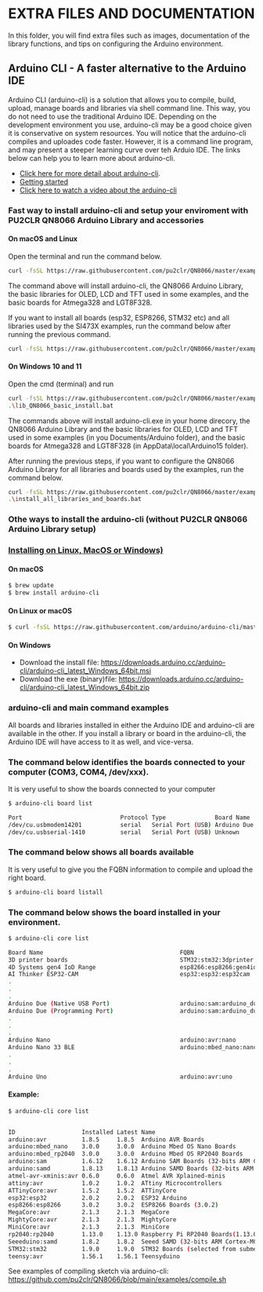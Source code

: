 # EXTRA FILES AND DOCUMENTATION

In this folder, you will find extra files such as images, documentation of the library functions, and tips on configuring the Arduino environment.


## Arduino CLI - A faster alternative to the Arduino IDE

Arduino CLI (arduino-cli) is a solution that allows you to compile, build, upload, manage boards and libraries via shell command line. This way, you do not need to use the traditional Arduino IDE. Depending on the development environment you use, arduino-cli may be a good choice given it is conservative on system resources. You will notice that the arduino-cli compiles and uploades code faster. However, it is a command line program, and may present a steeper learning curve over teh Arduio IDE. The links below can help you to learn more about arduino-cli.

* [Click here for more detail about arduino-cli](https://arduino.github.io/arduino-cli/0.21/).
* [Getting started](https://arduino.github.io/arduino-cli/0.21/getting-started/)
* [Click here to watch a video about the arduino-cli](https://youtu.be/J-qGn1eEidA)


### Fast way to install arduino-cli and setup your enviroment with PU2CLR QN8066 Arduino Library and accessories

#### On macOS and Linux

Open the terminal and run the command below.

```bash
curl -fsSL https://raw.githubusercontent.com/pu2clr/QN8066/master/examples/setup_libraries_boards.sh | sh
```

The command above will install arduino-cli, the QN8066 Arduino Library, the basic libraries for OLED, LCD and TFT used in some examples, and the basic boards for Atmega328 and LGT8F328.

If you want to install all boards (esp32, ESP8266, STM32 etc) and all libraries used by the SI473X examples, run the command below after running the previous command.

```bash
curl -fsSL https://raw.githubusercontent.com/pu2clr/QN8066/master/examples/setup_libraries_boards.sh| sh
```


#### On Windows 10 and 11

Open the cmd (terminal) and run

```bash
curl -fsSL https://raw.githubusercontent.com/pu2clr/QN8066/master/examples/setup_libraries_boards.bat --output lib_QN8066_basic_install.bat
.\lib_QN8066_basic_install.bat
```
The commands above will install arduino-cli.exe in your home direcory, the QN8066 Arduino Library and the basic libraries for OLED, LCD and TFT used in some examples (in you Documents/Arduino folder), and the basic boards for Atmega328 and LGT8F328 (in AppData\local\Arduino15 folder).

After running the previous steps, if you want to configure the QN8066 Arduino Library for all libraries and boards used by the examples, run the command below.

```bash
curl -fsSL https://raw.githubusercontent.com/pu2clr/QN8066/master/examples/setup_libraries_boards.bat --output install_all_libraries_and_boards.bat
.\install_all_libraries_and_boards.bat
```

### Othe ways to install the arduino-cli (without PU2CLR QN8066 Arduino Library setup)


### [Installing on Linux, MacOS or Windows)](https://arduino.github.io/arduino-cli/0.30/installation/)


#### On macOS

```bash
$ brew update
$ brew install arduino-cli
```

#### On Linux or macOS

```bash
$ curl -fsSL https://raw.githubusercontent.com/arduino/arduino-cli/master/install.sh | sh
```


#### On Windows

* Download the install file: https://downloads.arduino.cc/arduino-cli/arduino-cli_latest_Windows_64bit.msi
* Download the exe (binary)file: https://downloads.arduino.cc/arduino-cli/arduino-cli_latest_Windows_64bit.zip

### arduino-cli and main command examples

All boards and libraries installed in either the Arduino IDE and arduino-cli are available in the other. If you install a library or board in the arduino-cli, the Arduino IDE will have access to it as well, and vice-versa.

### The command below identifies the boards connected to your computer (COM3, COM4, /dev/xxx).

It is very useful to show the boards connected to your computer

```bash
$ arduino-cli board list

Port                            Protocol Type              Board Name                     FQBN                          Core       
/dev/cu.usbmodem14201           serial   Serial Port (USB) Arduino Due (Programming Port) arduino:sam:arduino_due_x_dbg arduino:sam
/dev/cu.usbserial-1410          serial   Serial Port (USB) Unknown

```

### The command below shows all boards available

It is very useful to give you the FQBN information to compile and upload the right board.

```bash
$ arduino-cli board listall
```

### The command below shows the board installed in your environment.

```bash
$ arduino-cli core list

Board Name                                       FQBN
3D printer boards                                STM32:stm32:3dprinter
4D Systems gen4 IoD Range                        esp8266:esp8266:gen4iod
AI Thinker ESP32-CAM                             esp32:esp32:esp32cam
.
.
.
Arduino Due (Native USB Port)                    arduino:sam:arduino_due_x
Arduino Due (Programming Port)                   arduino:sam:arduino_due_x_dbg
.
.
.
Arduino Nano                                     arduino:avr:nano
Arduino Nano 33 BLE                              arduino:mbed_nano:nano33ble
.
.
.
Arduino Uno                                      arduino:avr:uno
```

#### Example:

```bash
$ arduino-cli core list


ID                   Installed Latest Name
arduino:avr          1.8.5     1.8.5  Arduino AVR Boards
arduino:mbed_nano    3.0.0     3.0.0  Arduino Mbed OS Nano Boards
arduino:mbed_rp2040  3.0.0     3.0.0  Arduino Mbed OS RP2040 Boards
arduino:sam          1.6.12    1.6.12 Arduino SAM Boards (32-bits ARM Cortex-M3)
arduino:samd         1.8.13    1.8.13 Arduino SAMD Boards (32-bits ARM Cortex-M0+)
atmel-avr-xminis:avr 0.6.0     0.6.0  Atmel AVR Xplained-minis
attiny:avr           1.0.2     1.0.2  ATtiny Microcontrollers
ATTinyCore:avr       1.5.2     1.5.2  ATTinyCore
esp32:esp32          2.0.2     2.0.2  ESP32 Arduino
esp8266:esp8266      3.0.2     3.0.2  ESP8266 Boards (3.0.2)
MegaCore:avr         2.1.3     2.1.3  MegaCore
MightyCore:avr       2.1.3     2.1.3  MightyCore
MiniCore:avr         2.1.3     2.1.3  MiniCore
rp2040:rp2040        1.13.0    1.13.0 Raspberry Pi RP2040 Boards(1.13.0)
Seeeduino:samd       1.8.2     1.8.2  Seeed SAMD (32-bits ARM Cortex-M0+ and Cortex-M4) Boards
STM32:stm32          1.9.0     1.9.0  STM32 Boards (selected from submenu)
teensy:avr           1.56.1    1.56.1 Teensyduino
```

See examples of compiling sketch via arduino-cli: https://github.com/pu2clr/QN8066/blob/main/examples/compile.sh

